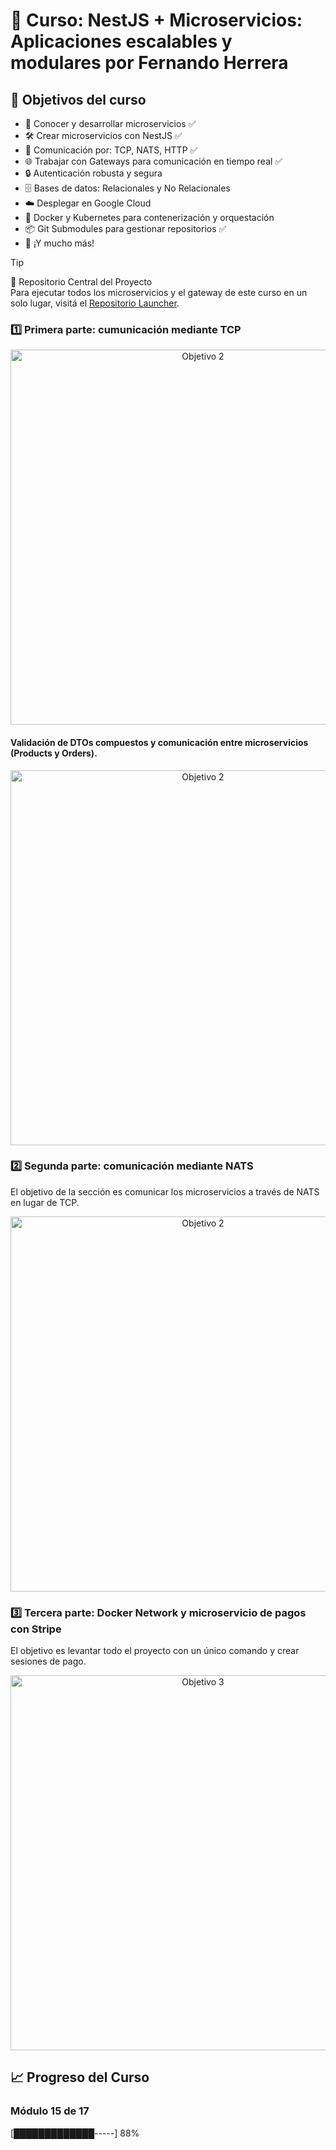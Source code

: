 # 📘 Curso: NestJS + Microservicios: Aplicaciones escalables y modulares por Fernando Herrera

## 🎯 Objetivos del curso
- 🚀 Conocer y desarrollar microservicios ✅
- 🛠 Crear microservicios con NestJS ✅
- 🔗 Comunicación por: TCP, NATS, HTTP ✅
- 🌐 Trabajar con Gateways para comunicación en tiempo real ✅
- 🔒 Autenticación robusta y segura
- 🗄 Bases de datos: Relacionales y No Relacionales
- ☁️ Desplegar en Google Cloud
- 🐳 Docker y Kubernetes para contenerización y orquestación
- 📦 Git Submodules para gestionar repositorios ✅
- 🎯 ¡Y mucho más!

> [!TIP]
> 🚀 Repositorio Central del Proyecto  
> Para ejecutar todos los microservicios y el gateway de este curso en un solo lugar, visitá el [Repositorio Launcher](https://github.com/AbrilSabatini/nest-microservices-launcher.git).

### 1️⃣ Primera parte: cumunicación mediante TCP
<p align="center"><img src="https://github.com/user-attachments/assets/5967241f-d6b5-4ed7-9f6c-9d333e9584dc" width="600" alt="Objetivo 2"> </p>

#### Validación de DTOs compuestos y comunicación entre microservicios (Products y Orders).
<p align="center"><img src="https://github.com/user-attachments/assets/f771c848-1570-495a-9ac8-eef1fb5cb431" width="600" alt="Objetivo 2"> </p> 

### 2️⃣ Segunda parte: comunicación mediante NATS
El objetivo de la sección es comunicar los microservicios a través de NATS en lugar de TCP.
<p align="center"><img src="https://github.com/user-attachments/assets/86ca0e31-84c2-4048-bf32-c5c36e007fa2" width="600" alt="Objetivo 2"> </p>

### 3️⃣ Tercera parte: Docker Network y microservicio de pagos con Stripe
El objetivo es levantar todo el proyecto con un único comando y crear sesiones de pago.
<p align="center"><img src="https://github.com/user-attachments/assets/4814b27a-1c68-4d57-9ab3-c49781186f22" width="600" alt="Objetivo 3"> </p>  

## 📈 Progreso del Curso
### Módulo 15 de 17
[█████████████-----] 88%
